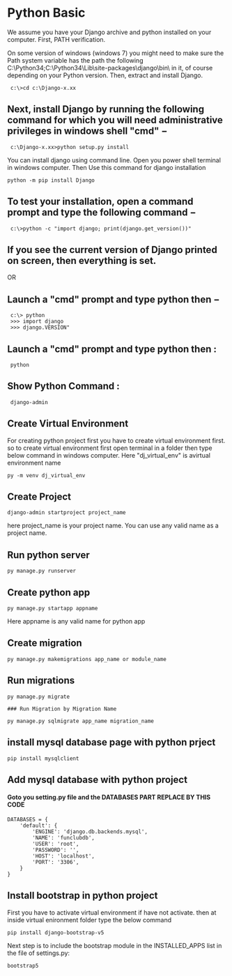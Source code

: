 # Python Basic
 We assume you have your Django archive and python installed on your computer.
 First, PATH verification.

On some version of windows (windows 7) you might need to make sure the Path system variable has the path the following C:\Python34\;C:\Python34\Lib\site-packages\django\bin\ in it, of course depending on your Python version.
Then, extract and install Django.


```
 c:\>cd c:\Django-x.xx
```
## Next, install Django by running the following command for which you will need administrative privileges in windows shell "cmd" −
```
 c:\Django-x.xx>python setup.py install
```

You can install django using command line. Open you power shell terminal in windows computer. Then Use this command for django installation

```
python -m pip install Django
```

## To test your installation, open a command prompt and type the following command −

```
 c:\>python -c "import django; print(django.get_version())"
```


## If you see the current version of Django printed on screen, then everything is set.

OR

## Launch a "cmd" prompt and type python then −

```
 c:\> python
 >>> import django
 >>> django.VERSION"
```
 
## Launch a "cmd" prompt and type python then :
```
 python
```

## Show Python Command :
```
 django-admin
```

## Create Virtual Environment
For creating python project first you have to create virtual environment first. so to create virtual environment first open terminal in a folder then type below command in windows computer.
Here "dj_virtual_env" is avirtual environment name

```
py -m venv dj_virtual_env
```


## Create Project

```
django-admin startproject project_name
```
here project_name is your project name. You can use any valid name as a project name.

## Run python server
```
py manage.py runserver
```
## Create python app
```
py manage.py startapp appname
```
Here appname is any valid name for python app

## Create migration 
```
py manage.py makemigrations app_name or module_name
```
## Run migrations
```
py manage.py migrate

### Run Migration by Migration Name

py manage.py sqlmigrate app_name migration_name
```

## install mysql database page with python prject
```
pip install mysqlclient
```

## Add mysql database with python project

#### Goto you setting.py file and the DATABASES PART REPLACE BY THIS CODE 
```
DATABASES = {
    'default': {
        'ENGINE': 'django.db.backends.mysql',
        'NAME': 'funclubdb',
        'USER': 'root',
        'PASSWORD': '',
        'HOST': 'localhost',
        'PORT': '3306',
    }
}
```


## Install bootstrap in python project

First you have to activate virtual environment if have not activate. then at inside virtual enironment folder type the below command 

```
pip install django-bootstrap-v5
```

Next step is to include the bootstrap module in the INSTALLED_APPS list in the file of  settings.py:

```
bootstrap5
```

 

